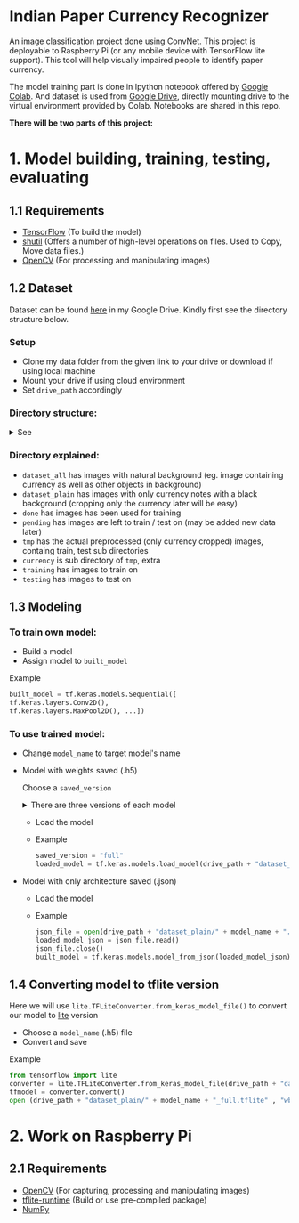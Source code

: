 # Indian Paper Currency Recognizer
An image classification project done using ConvNet. This project is deployable to Raspberry Pi (or any mobile device with TensorFlow lite support). This tool will help visually impaired people to identify paper currency.

The model training part is done in Ipython notebook offered by [Google Colab](https://colab.research.google.com/). And dataset is used from [Google Drive](https://www.google.com/drive/), directly mounting drive to the virtual environment provided by Colab. Notebooks are shared in this repo. 

**There will be two parts of this project:**

# 1. Model building, training, testing, evaluating
## 1.1 Requirements
- [TensorFlow](https://www.tensorflow.org/) (To build the model)
- [shutil](https://docs.python.org/3/library/shutil.html) (Offers a number of high-level operations on files. Used to Copy, Move data files.) 
- [OpenCV](https://opencv.org/) (For processing and manipulating images)

## 1.2 Dataset  
Dataset can be found [here](https://drive.google.com/open?id=18QousObkRQCB-pTxHYid1Ju0ffgbX2OW) in my Google Drive. Kindly first see the directory structure below. 
### Setup
- Clone my data folder from the given link to your drive or download if using local machine
- Mount your drive if using cloud environment
- Set `drive_path` accordingly

### Directory structure:
<details><summary>See</summary>
  
    ├──  dataset_all
    │    ├── done
    │    ├── pending
    │    ├── tmp  
    │    │   └──currency
    │    │      ├── training
    │    │      │    ├── <image_name>.jpg
    │    │      │    └── ...
    │    │      └── testing
    │    │           ├── <image_name>.jpg
    │    │           └── ...
    │    ├── <model_name>.json
    │    ├── ...
    │    ├── <model_name>.h5
    │    ├── ...
    │    ├── <model_name>.tflite
    │    └── ...
    │
    ├──  dataset_plain
    │    ├── done
    │    ├── pending
    │    ├── tmp  
    │    │   └──currency
    │    │      ├── training
    │    │      │    ├── <image_name>.jpg
    │    │      │    └── ...
    │    │      └── testing
    │    │           ├── <image_name>.jpg
    │    │           └── ...
    │    ├── <model_name>.json
    │    ├── ...
    │    ├── <model_name>.h5
    │    ├── ...
    │    ├── <model_name>.tflite
    │    └── ...
    │
</details>
  
### Directory explained:
- `dataset_all` has images with natural background (eg. image containing currency as well as other objects in background)
- `dataset_plain` has images with only currency notes with a black background (cropping only the currency later will be easy)
- `done` has images has been used for training
- `pending` has images are left to train / test on (may be added new data later)
- `tmp` has the actual preprocessed (only currency cropped) images, containg train, test sub directories
- `currency` is sub directory of `tmp`, extra
- `training` has images to train on
- `testing` has images to test on

   
## 1.3 Modeling
### To train own model:
- Build a model
- Assign model to `built_model`

Example
```Python
built_model = tf.keras.models.Sequential([
tf.keras.layers.Conv2D(),
tf.keras.layers.MaxPool2D(), ...])
```
### To use trained model:
- Change `model_name` to target model's name
- Model with weights saved (.h5) 
     
     Choose a `saved_version` <details><summary>There are three versions of each model </summary>
       
     `full` - model architecture and weights, manually saved

     `auto` - model architecture and weights, automatic saved using `ModelCheckpoint` callback

     `w` - only weights are saved 
       
     </details>
  
  * Load the model
  
  * Example
     ```python
     saved_version = "full"
     loaded_model = tf.keras.models.load_model(drive_path + "dataset_plain/"  + model_name + '_'+ saved_version +'.h5')
     ```
   
- Model with only architecture saved (.json)
     
  * Load the model
  
  * Example
     ```python
     json_file = open(drive_path + "dataset_plain/" + model_name + ".json", 'r')
     loaded_model_json = json_file.read()
     json_file.close()
     built_model = tf.keras.models.model_from_json(loaded_model_json)
     ```
## 1.4 Converting model to tflite version
Here we will use `lite.TFLiteConverter.from_keras_model_file()` to convert our model to [lite](https://www.tensorflow.org/lite) version

- Choose a `model_name` (.h5) file
- Convert and save

 Example
```python
from tensorflow import lite
converter = lite.TFLiteConverter.from_keras_model_file(drive_path + "dataset_plain/" + model_name + '_full.h5')
tfmodel = converter.convert()
open (drive_path + "dataset_plain/" + model_name + "_full.tflite" , "wb").write(tfmodel)
``` 

# 2. Work on Raspberry Pi
## 2.1 Requirements
- [OpenCV](https://opencv.org/) (For capturing, processing and manipulating images)
- [tflite-runtime](https://www.tensorflow.org/lite/guide/build_rpi) (Build or use pre-compiled package)
- [NumPy](https://pypi.org/project/numpy/)

